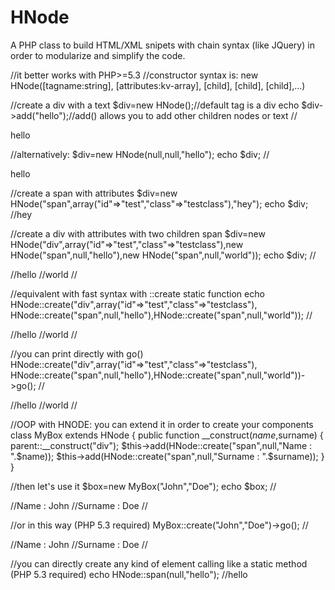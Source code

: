 HNode
=====

A PHP class to build HTML/XML snipets with chain syntax (like JQuery) in order to modularize and simplify the code.




//it better works with PHP>=5.3
//constructor syntax is: new HNode([tagname:string], [attributes:kv-array], [child], [child], [child],...)

//create a div with a text
$div=new HNode();//default tag is a div
echo $div->add("hello");//add() allows you to add other children nodes or text
//<div>hello</div>

//alternatively:
$div=new HNode(null,null,"hello");
echo $div;
//<div>hello</div>

//create a span with attributes 
$div=new HNode("span",array("id"=>"test","class"=>"testclass"),"hey");
echo $div;
//<span id="test" class="testclass">hey</span>


//create a div with attributes with two children span
$div=new HNode("div",array("id"=>"test","class"=>"testclass"),new HNode("span",null,"hello"),new HNode("span",null,"world"));
echo $div;
//<div id="test" class="testclass">
//<span>hello</span>
//<span>world</span>
//</div>

//equivalent with fast syntax with ::create static function
echo HNode::create("div",array("id"=>"test","class"=>"testclass"), HNode::create("span",null,"hello"),HNode::create("span",null,"world"));
//<div id="test" class="testclass">
//<span>hello</span>
//<span>world</span>
//</div>

//you can print directly with go()
HNode::create("div",array("id"=>"test","class"=>"testclass"), HNode::create("span",null,"hello"),HNode::create("span",null,"world"))->go();
//<div id="test" class="testclass">
//<span>hello</span>
//<span>world</span>
//</div>



//OOP with HNODE: you can extend it in order to create your components
class MyBox extends HNode
{
    public function __construct($name,$surname) {
        parent::__construct("div");
        $this->add(HNode::create("span",null,"Name : ".$name));
        $this->add(HNode::create("span",null,"Surname : ".$surname));
    }
}

//then let's use it
$box=new MyBox("John","Doe");
echo $box;
//<div>
//<span>Name : John</span>
//<span>Surname : Doe</span>
//</div>

//or in this way (PHP 5.3 required)
MyBox::create("John","Doe")->go();
//<div>
//<span>Name : John</span>
//<span>Surname : Doe</span>
//</div>




//you can directly create any kind of element calling like a static method (PHP 5.3 required)
echo HNode::span(null,"hello");
//<span>hello</span>
